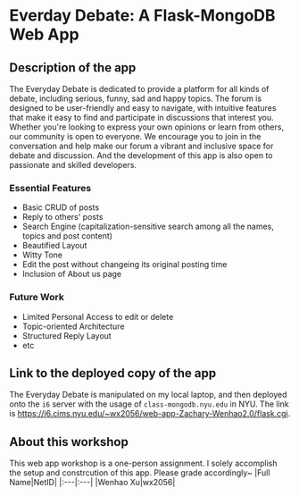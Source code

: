 # Everday Debate: A Flask-MongoDB Web App

## Description of the app
The Everyday Debate is dedicated to provide a platform for all kinds of debate, including serious, funny, sad and happy topics. The forum is designed to be user-friendly and easy to navigate, with intuitive features that make it easy to find and participate in discussions that interest you. Whether you're looking to express your own opinions or learn from others, our community is open to everyone. We encourage you to join in the conversation and help make our forum a vibrant and inclusive space for debate and discussion. And the development of this app is also open to passionate and skilled developers.

### Essential Features 

- Basic CRUD of posts
- Reply to others' posts
- Search Engine (capitalization-sensitive search among all the names, topics and post content)
- Beautified Layout
- Witty Tone
- Edit the post without changeing its original posting time
- Inclusion of About us page

### Future Work

- Limited Personal Access to edit or delete
- Topic-oriented Architecture
- Structured Reply Layout
- etc


## Link to the deployed copy of the app
The Everyday Debate is manipulated on my local laptop, and then deployed onto the `i6` server with the usage of `class-mongodb.nyu.edu` in NYU. The link is
https://i6.cims.nyu.edu/~wx2056/web-app-Zachary-Wenhao2.0/flask.cgi. 

## About this workshop
This web app workshop is a one-person assignment. I solely accomplish the setup and constrcution of this app. Please grade accordingly~
|Full Name|NetID|
|:---|:---|
|Wenhao Xu|wx2056|
